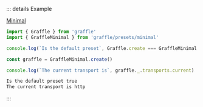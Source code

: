 ::: details Example

<div class="ExampleSnippet">
<a href="../../examples/preset/minimal">Minimal</a>

<!-- dprint-ignore-start -->
```ts twoslash
import { Graffle } from 'graffle'
import { GraffleMinimal } from 'graffle/presets/minimal'

console.log(`Is the default preset`, Graffle.create === GraffleMinimal.create)

const graffle = GraffleMinimal.create()

console.log(`The current transport is`, graffle._.transports.current)
```
<!-- dprint-ignore-end -->

<!-- dprint-ignore-start -->
```txt
Is the default preset true
The current transport is http
```
<!-- dprint-ignore-end -->

</div>
:::
